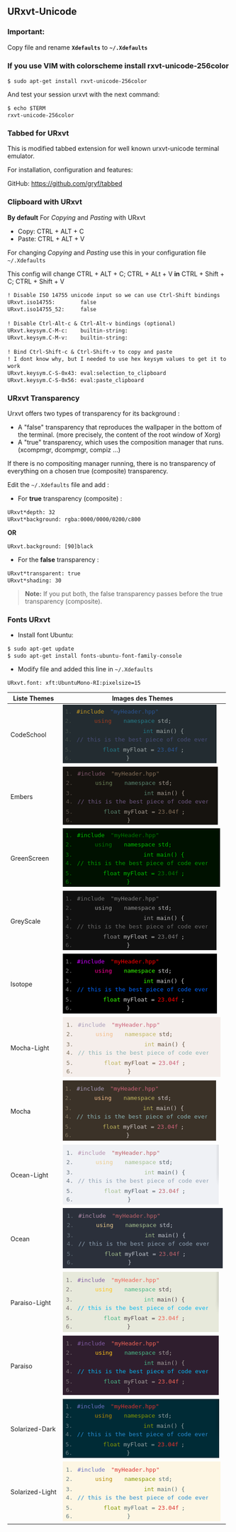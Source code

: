 ## URxvt-Unicode

### Important:
Copy file and rename **`Xdefaults`** to **`~/.Xdefaults`**

### If you use VIM with colorscheme install rxvt-unicode-256color
```shell
$ sudo apt-get install rxvt-unicode-256color
```
And test your session urxvt with the next command:
```shell
$ echo $TERM
rxvt-unicode-256color
```

### Tabbed for URxvt
This is modified tabbed extension for well known urxvt-unicode terminal emulator.

For installation, configuration and features:

GitHub: https://github.com/gryf/tabbed

### Clipboard with URxvt
**By default**
For *Copying* and *Pasting* with URxvt
* Copy: CTRL + ALT + C
* Paste: CTRL + ALT + V

For changing *Copying* and *Pasting* use this in your configuration file `~/.Xdefaults`

This config will change CTRL + ALT + C; CTRL + ALt + V **in** CTRL + Shift + C; CTRL + Shift + V
```
! Disable ISO 14755 unicode input so we can use Ctrl-Shift bindings
URxvt.iso14755:        false
URxvt.iso14755_52:     false

! Disable Ctrl-Alt-c & Ctrl-Alt-v bindings (optional)
URxvt.keysym.C-M-c:    builtin-string:
URxvt.keysym.C-M-v:    builtin-string:

! Bind Ctrl-Shift-c & Ctrl-Shift-v to copy and paste
! I dont know why, but I needed to use hex keysym values to get it to work
URxvt.keysym.C-S-0x43: eval:selection_to_clipboard
URxvt.keysym.C-S-0x56: eval:paste_clipboard
```

### URxvt Transparency
Urxvt offers two types of transparency for its background :

* A "false" transparency that reproduces the wallpaper in the bottom of the terminal.
(more precisely, the content of the root window of Xorg)
* A "true" transparency, which uses the composition manager that runs.
(xcompmgr, dcompmgr, compiz ...)

If there is no compositing manager running, there is no transparency of everything on a chosen true (composite) transparency.

Edit the `~/.Xdefaults` file and add :
* For **true** transparency (composite) :
```
URxvt*depth: 32
URxvt*background: rgba:0000/0000/0200/c800
```
**OR**
```
URxvt.background: [90]black
```

* For the **false** transparency :
```
URxvt*transparent: true
URxvt*shading: 30
```
> **Note:** If you put both, the false transparency passes before the true transparency (composite).
### Fonts URxvt
* Install font Ubuntu:
```shell
$ sudo apt-get update
$ sudo apt-get install fonts-ubuntu-font-family-console
```

* Modify file and added this line in `~/.Xdefaults`
```
URxvt.font: xft:UbuntuMono-RI:pixelsize=15
```

|Liste Themes|Images des Themes|
|------------|-----------------|
|CodeSchool|![](https://github.com/PhineasPhreak/dotfiles/blob/master/configs/urxvt-unicode/codeschool/urxvt-unicode-theme-codeschool.png)|
|Embers|![](https://github.com/PhineasPhreak/dotfiles/blob/master/configs/urxvt-unicode/embers/urxvt-unicode-theme-embers.png)|
|GreenScreen|![](https://github.com/PhineasPhreak/dotfiles/blob/master/configs/urxvt-unicode/greenscreen/urxvt-unicode-theme-greenscreen.png)|
|GreyScale|![](https://github.com/PhineasPhreak/dotfiles/blob/master/configs/urxvt-unicode/greyscale/urxvt-unicode-theme-greyscale.png)|
|Isotope|![](https://github.com/PhineasPhreak/dotfiles/blob/master/configs/urxvt-unicode/isotope/urxvt-unicode-theme-isotope.png)|
|Mocha-Light|![](https://github.com/PhineasPhreak/dotfiles/blob/master/configs/urxvt-unicode/mocha-light/urxvt-unicode-theme-mocha-light.png)|
|Mocha|![](https://github.com/PhineasPhreak/dotfiles/blob/master/configs/urxvt-unicode/mocha/urxvt-unicode-theme-mocha.png)|
|Ocean-Light|![](https://github.com/PhineasPhreak/dotfiles/blob/master/configs/urxvt-unicode/ocean-light/urxvt-unicode-theme-ocean-light.png)|
|Ocean|![](https://github.com/PhineasPhreak/dotfiles/blob/master/configs/urxvt-unicode/ocean/urxvt-unicode-theme-ocean.png)|
|Paraiso-Light|![](https://github.com/PhineasPhreak/dotfiles/blob/master/configs/urxvt-unicode/paraiso-light/urxvt-unicode-theme-paraiso-light.png)|
|Paraiso|![](https://github.com/PhineasPhreak/dotfiles/blob/master/configs/urxvt-unicode/paraiso/urxvt-unicode-theme-paraiso.png)|
|Solarized-Dark|![](https://github.com/PhineasPhreak/dotfiles/blob/master/configs/urxvt-unicode/solarized-dark/urxvt-unicode-theme-solarized-dark.png)|
|Solarized-Light|![](https://github.com/PhineasPhreak/dotfiles/blob/master/configs/urxvt-unicode/solarized-light/urxvt-unicode-theme-solarized-light.png)|
